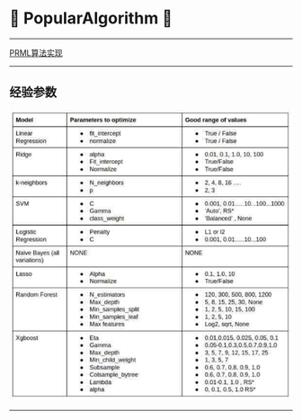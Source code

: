 # :rocket: PopularAlgorithm :facepunch:
---

[PRML算法实现][1]

---
## 经验参数
![经验参数][2]




---
[1]: https://github.com/ctgk/PRML
[2]: https://github.com/Jie-Yuan/GithubPicture/raw/master/ExperienceParameters.jpg























